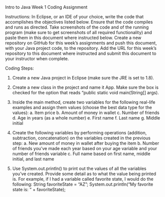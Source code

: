   Intro to Java Week 1 Coding Assignment

  Instructions: In Eclipse, or an IDE of your choice, write the code that accomplishes the objectives listed below. Ensure    that the code compiles and runs as directed. Take screenshots of the code and of the running program (make sure to get screenshots of all required functionality) and paste them in this document where instructed below. Create a new repository on GitHub for this week’s assignments and push this document, with your Java project code, to the repository. Add the URL for this week’s repository to this document where instructed and submit this document to your instructor when complete.

Coding Steps:

1. Create a new Java project in Eclipse (make sure the JRE is set to 1.8).

2. Create a new class in the project and name it App. Make sure the box is checked for the option that reads “public static void main(String[] args).

3. Inside the main method, create two variables for the following real-life examples and assign them values (choose the best data type for the values): a. Item price b. Amount of money in wallet c. Number of friends d. Age in years (as a whole number)
e. First name f. Last name g. Middle initial

4. Create the following variables by performing operations (addition, subtraction, concatenation) on the variables created in the previous step: a. New amount of money in wallet after buying the item b. Number of friends you’ve made each year based on your age variable and your number of friends variable c. Full name based on first name, middle initial, and last name

5. Use System.out.println() to print out the values of all the variables you’ve created. Provide some detail as to what the value being printed is. For example, if I had a variable called favorite state, 
I would do the following: String favoriteState = “AZ”; System.out.println(“My favorite state is: “ + favoriteState);

